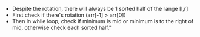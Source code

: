 - Despite the rotation, there will always be 1 sorted half of the range [l,r]
- First check if there's rotation (arr[-1] > arr[0])
- Then in while loop, check if minimum is mid or minimum is to the right of mid, otherwise check each sorted half."
